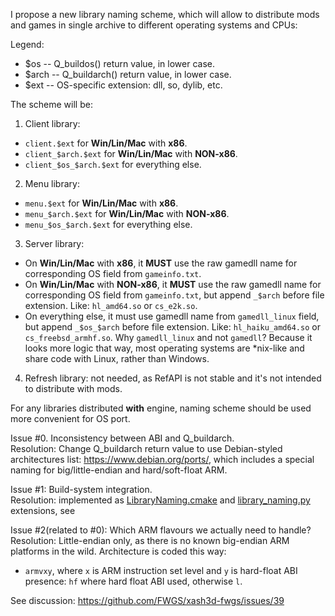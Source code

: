 I propose a new library naming scheme, which will allow to distribute mods and games in single archive to different operating systems and CPUs:

Legend:
* $os -- Q_buildos() return value, in lower case.
* $arch -- Q_buildarch() return value, in lower case.
* $ext -- OS-specific extension: dll, so, dylib, etc.

The scheme will be:

1. Client library:
* ```client.$ext``` for **Win/Lin/Mac** with **x86**.
* ```client_$arch.$ext``` for **Win/Lin/Mac** with **NON-x86**.
* ```client_$os_$arch.$ext``` for everything else.

2. Menu library:
* ```menu.$ext``` for **Win/Lin/Mac** with **x86**.
* ```menu_$arch.$ext``` for **Win/Lin/Mac** with **NON-x86**.
* ```menu_$os_$arch.$ext``` for everything else.

3. Server library:
* On  **Win/Lin/Mac** with **x86**, it **MUST** use the raw gamedll name for corresponding OS field from `gameinfo.txt`.
* On **Win/Lin/Mac** with **NON-x86**, it **MUST** use the raw gamedll name for corresponding OS field from `gameinfo.txt`, but append ```_$arch``` before file extension. Like: ```hl_amd64.so``` or ```cs_e2k.so```.
* On everything else, it must use gamedll name from ```gamedll_linux``` field, but append ```_$os_$arch``` before file extension. Like: ```hl_haiku_amd64.so``` or ```cs_freebsd_armhf.so```.
Why ```gamedll_linux``` and not ```gamedll```? Because it looks more logic that way, most operating systems are *nix-like and share code with Linux, rather than Windows.

4. Refresh library: not needed, as RefAPI is not stable and it's not intended to distribute with mods.

For any libraries distributed **with** engine, naming scheme should be used more convenient for OS port.

Issue #0. Inconsistency between ABI and Q_buildarch.\
Resolution: Change Q_buildarch return value to use Debian-styled architectures list: https://www.debian.org/ports/, which includes a special naming for big/little-endian and hard/soft-float ARM.

Issue #1: Build-system integration.\
Resolution: implemented as [LibraryNaming.cmake](https://github.com/FWGS/hlsdk-xash3d/blob/master/cmake/LibraryNaming.cmake) and [library_naming.py](https://github.com/FWGS/hlsdk-xash3d/blob/master/scripts/waifulib/library_naming.py) extensions, see 

Issue #2(related to #0): Which ARM flavours we actually need to handle?\
Resolution: Little-endian only, as there is no known big-endian ARM platforms in the wild.
Architecture is coded this way:
* ```armvxy```, where `x` is ARM instruction set level and `y` is hard-float ABI presence: `hf` where hard float ABI used, otherwise `l`.

See discussion: https://github.com/FWGS/xash3d-fwgs/issues/39
